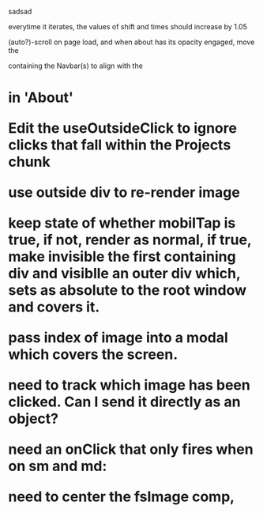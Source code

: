 sadsad

everytime it iterates, the values of shift and times should increase by 1.05

(auto?)-scroll on page load, and when about has its opacity engaged, move the <div> containing the Navbar(s) to align with the <h1> in 'About'

Edit the useOutsideClick to ignore clicks that fall within the Projects chunk



use outside div to re-render image

keep state of whether mobilTap is true, if not, render as normal, if true, make invisible the first containing div and visiblle an outer div which, sets as absolute to the root window and covers it. 

pass index of image into a modal which covers the screen. 

need to track which image has been clicked. Can I send it directly as an object? 

need an onClick that only fires when on sm and md:

need to center the fsImage comp, 